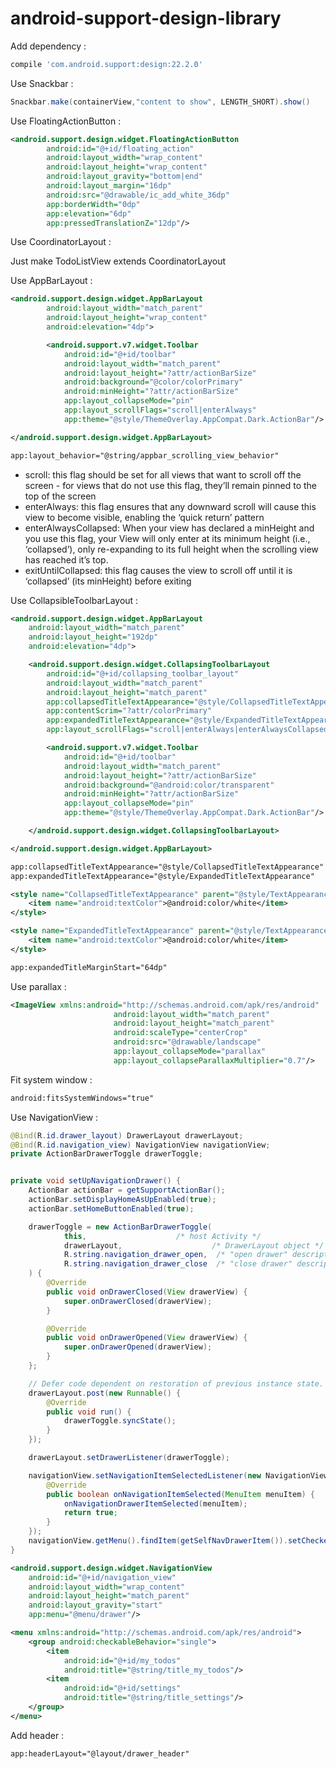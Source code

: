 # android-support-design-library

Add dependency :

```groovy
compile 'com.android.support:design:22.2.0'
```


Use Snackbar :

```java
Snackbar.make(containerView,"content to show", LENGTH_SHORT).show()
```


Use FloatingActionButton :

```xml
<android.support.design.widget.FloatingActionButton
        android:id="@+id/floating_action"
        android:layout_width="wrap_content"
        android:layout_height="wrap_content"
        android:layout_gravity="bottom|end"
        android:layout_margin="16dp"
        android:src="@drawable/ic_add_white_36dp"
        app:borderWidth="0dp"
        app:elevation="6dp"
        app:pressedTranslationZ="12dp"/>
```


Use CoordinatorLayout :

Just make TodoListView extends CoordinatorLayout

Use AppBarLayout :

```xml
<android.support.design.widget.AppBarLayout
        android:layout_width="match_parent"
        android:layout_height="wrap_content"
        android:elevation="4dp">

        <android.support.v7.widget.Toolbar
            android:id="@+id/toolbar"
            android:layout_width="match_parent"
            android:layout_height="?attr/actionBarSize"
            android:background="@color/colorPrimary"
            android:minHeight="?attr/actionBarSize"
            app:layout_collapseMode="pin"
            app:layout_scrollFlags="scroll|enterAlways"
            app:theme="@style/ThemeOverlay.AppCompat.Dark.ActionBar"/>

</android.support.design.widget.AppBarLayout>
```

```xml
app:layout_behavior="@string/appbar_scrolling_view_behavior"
```


* scroll: this flag should be set for all views that want to scroll off the screen - for views that do not use this flag, they’ll remain pinned to the top of the screen
* enterAlways: this flag ensures that any downward scroll will cause this view to become visible, enabling the ‘quick return’ pattern
* enterAlwaysCollapsed: When your view has declared a minHeight and you use this flag, your View will only enter at its minimum height (i.e., ‘collapsed’), only re-expanding to its full height when the scrolling view has reached it’s top.
* exitUntilCollapsed: this flag causes the view to scroll off until it is ‘collapsed’ (its minHeight) before exiting


Use CollapsibleToolbarLayout :

```xml
<android.support.design.widget.AppBarLayout
    android:layout_width="match_parent"
    android:layout_height="192dp"
    android:elevation="4dp">

    <android.support.design.widget.CollapsingToolbarLayout
        android:id="@+id/collapsing_toolbar_layout"
        android:layout_width="match_parent"
        android:layout_height="match_parent"
        app:collapsedTitleTextAppearance="@style/CollapsedTitleTextAppearance"
        app:contentScrim="?attr/colorPrimary"
        app:expandedTitleTextAppearance="@style/ExpandedTitleTextAppearance"
        app:layout_scrollFlags="scroll|enterAlways|enterAlwaysCollapsed">

        <android.support.v7.widget.Toolbar
            android:id="@+id/toolbar"
            android:layout_width="match_parent"
            android:layout_height="?attr/actionBarSize"
            android:background="@android:color/transparent"
            android:minHeight="?attr/actionBarSize"
            app:layout_collapseMode="pin"
            app:theme="@style/ThemeOverlay.AppCompat.Dark.ActionBar"/>

    </android.support.design.widget.CollapsingToolbarLayout>

</android.support.design.widget.AppBarLayout>
```

```xml
app:collapsedTitleTextAppearance="@style/CollapsedTitleTextAppearance"
app:expandedTitleTextAppearance="@style/ExpandedTitleTextAppearance"

<style name="CollapsedTitleTextAppearance" parent="@style/TextAppearance.AppCompat.Widget.ActionBar.Title">
    <item name="android:textColor">@android:color/white</item>
</style>

<style name="ExpandedTitleTextAppearance" parent="@style/TextAppearance.AppCompat.Headline">
    <item name="android:textColor">@android:color/white</item>
</style>
```

```xml
app:expandedTitleMarginStart="64dp"
```

Use parallax :

```xml
<ImageView xmlns:android="http://schemas.android.com/apk/res/android"
                       android:layout_width="match_parent"
                       android:layout_height="match_parent"
                       android:scaleType="centerCrop"
                       android:src="@drawable/landscape"
                       app:layout_collapseMode="parallax"
                       app:layout_collapseParallaxMultiplier="0.7"/>
```


Fit system window :

```xml
android:fitsSystemWindows="true"
```


Use NavigationView :


```java
@Bind(R.id.drawer_layout) DrawerLayout drawerLayout;
@Bind(R.id.navigation_view) NavigationView navigationView;
private ActionBarDrawerToggle drawerToggle;


private void setUpNavigationDrawer() {
    ActionBar actionBar = getSupportActionBar();
    actionBar.setDisplayHomeAsUpEnabled(true);
    actionBar.setHomeButtonEnabled(true);

    drawerToggle = new ActionBarDrawerToggle(
            this,                    /* host Activity */
            drawerLayout,                    /* DrawerLayout object */
            R.string.navigation_drawer_open,  /* "open drawer" description for accessibility */
            R.string.navigation_drawer_close  /* "close drawer" description for accessibility */
    ) {
        @Override
        public void onDrawerClosed(View drawerView) {
            super.onDrawerClosed(drawerView);
        }

        @Override
        public void onDrawerOpened(View drawerView) {
            super.onDrawerOpened(drawerView);
        }
    };

    // Defer code dependent on restoration of previous instance state.
    drawerLayout.post(new Runnable() {
        @Override
        public void run() {
            drawerToggle.syncState();
        }
    });

    drawerLayout.setDrawerListener(drawerToggle);

    navigationView.setNavigationItemSelectedListener(new NavigationView.OnNavigationItemSelectedListener() {
        @Override
        public boolean onNavigationItemSelected(MenuItem menuItem) {
            onNavigationDrawerItemSelected(menuItem);
            return true;
        }
    });
    navigationView.getMenu().findItem(getSelfNavDrawerItem()).setChecked(true);
}
```

```xml
<android.support.design.widget.NavigationView
    android:id="@+id/navigation_view"
    android:layout_width="wrap_content"
    android:layout_height="match_parent"
    android:layout_gravity="start"
    app:menu="@menu/drawer"/>
```


```xml
<menu xmlns:android="http://schemas.android.com/apk/res/android">
    <group android:checkableBehavior="single">
        <item
            android:id="@+id/my_todos"
            android:title="@string/title_my_todos"/>
        <item
            android:id="@+id/settings"
            android:title="@string/title_settings"/>
    </group>
</menu>
```



Add header :

```xml
app:headerLayout="@layout/drawer_header"
```
